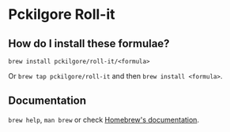 # Pckilgore Roll-it

## How do I install these formulae?

`brew install pckilgore/roll-it/<formula>`

Or `brew tap pckilgore/roll-it` and then `brew install <formula>`.

## Documentation

`brew help`, `man brew` or check [Homebrew's documentation](https://docs.brew.sh).
